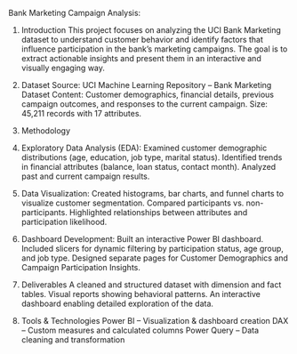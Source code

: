 Bank Marketing Campaign Analysis:

1. Introduction
This project focuses on analyzing the UCI Bank Marketing dataset to understand customer behavior and identify factors that influence participation in the bank’s marketing campaigns. The goal is to extract actionable insights and present them in an interactive and visually engaging way.

2. Dataset
Source: UCI Machine Learning Repository – Bank Marketing Dataset
Content: Customer demographics, financial details, previous campaign outcomes, and responses to the current campaign.
Size: 45,211 records with 17 attributes.

3. Methodology
  1. Exploratory Data Analysis (EDA):
  Examined customer demographic distributions (age, education, job type, marital status).
  Identified trends in financial attributes (balance, loan status, contact month).
  Analyzed past and current campaign results.

  2. Data Visualization:
  Created histograms, bar charts, and funnel charts to visualize customer segmentation.
  Compared participants vs. non-participants.
  Highlighted relationships between attributes and participation likelihood.

  3. Dashboard Development:
  Built an interactive Power BI dashboard.
  Included slicers for dynamic filtering by participation status, age group, and job type.
  Designed separate pages for Customer Demographics and Campaign Participation Insights.

4. Deliverables
A cleaned and structured dataset with dimension and fact tables.
Visual reports showing behavioral patterns.
An interactive dashboard enabling detailed exploration of the data.

5. Tools & Technologies
Power BI – Visualization & dashboard creation
DAX – Custom measures and calculated columns
Power Query – Data cleaning and transformation
